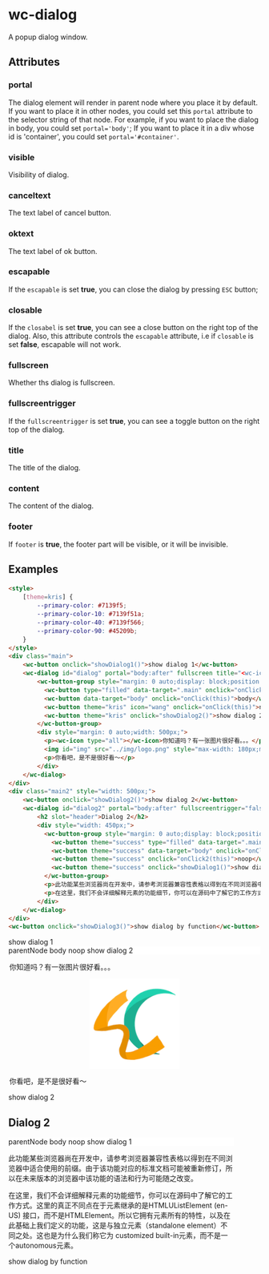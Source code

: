 # wc-dialog

A popup dialog window.

## Attributes

### portal

The dialog element will render in parent node where you place it by default. If you want to place it in other nodes, you could set this `portal` attribute to the selector string of that node. For example, if you want to place the dialog in body, you could set `portal='body'`; If you want to place it in a div whose id is 'container', you could set `portal='#container'`.

### visible

Visibility of dialog.

### canceltext

The text label of cancel button.

### oktext

The text label of ok button.

### escapable

If the `escapable` is set **true**, you can close the dialog by pressing `ESC` button;

### closable

If the `closabel` is set **true**, you can see a close button on the right top of the dialog. Also, this attribute controls the `escapable` attribute, i.e if `closable` is set **false**, escapable will not work.

### fullscreen

Whether ths dialog is fullscreen.

### fullscreentrigger

If the `fullscreentrigger` is set **true**, you can see a toggle button on the right top of the dialog.

### title

The title of the dialog.

### content

The content of the dialog.

### footer

If `footer` is **true**, the footer part will be visible, or it will be invisible.

## Examples


```html
<style>
    [theme=kris] {
        --primary-color: #7139f5;
        --primary-color-10: #7139f51a;
        --primary-color-40: #7139f566;
        --primary-color-90: #45209b;
    }
</style>
<div class="main">
    <wc-button onclick="showDialog1()">show dialog 1</wc-button>
    <wc-dialog id="dialog" portal="body:after" fullscreen title="<wc-icon type='all' style='color: #1792ff;'></wc-icon> GOOD PICS" style="width: 500px;">
        <wc-button-group style="margin: 0 auto;display: block;position: sticky;top: 0;background-color: #ffffff;">
          <wc-button type="filled" data-target=".main" onclick="onClick(this)">parentNode</wc-button>
          <wc-button data-target="body" onclick="onClick(this)">body</wc-button>
          <wc-button theme="kris" icon="wang" onclick="onClick(this)">noop</wc-button>
          <wc-button theme="kris" onclick="showDialog2()">show dialog 2</wc-button>
        </wc-button-group>
        <div style="margin: 0 auto;width: 500px;">
          <p><wc-icon type="all"></wc-icon>你知道吗？有一张图片很好看。。。</p>
          <img id="img" src="../img/logo.png" style="max-width: 180px;margin: 0 auto;display: block;"/>
          <p>你看吧，是不是很好看～</p>
        </div>
    </wc-dialog>
</div>
<div class="main2" style="width: 500px;">
    <wc-button onclick="showDialog2()">show dialog 2</wc-button>
    <wc-dialog id="dialog2" portal="body:after" fullscreentrigger="false" closable="false" style="max-height: 200px;">
        <h2 slot="header">Dialog 2</h2>
        <div style="width: 450px;">
          <wc-button-group style="margin: 0 auto;display: block;position: sticky;top: 0;background-color: #ffffff;">
            <wc-button theme="success" type="filled" data-target=".main2" onclick="onClick2(this)">parentNode</wc-button>
            <wc-button theme="success" data-target="body" onclick="onClick2(this)">body</wc-button>
            <wc-button theme="success" onclick="onClick2(this)">noop</wc-button>
            <wc-button theme="success" onclick="showDialog1()">show dialog 1</wc-button>
          </wc-button-group>
          <p>此功能某些浏览器尚在开发中，请参考浏览器兼容性表格以得到在不同浏览器中适合使用的前缀。由于该功能对应的标准文档可能被重新修订，所以在未来版本的浏览器中该功能的语法和行为可能随之改变。</p>
          <p>在这里，我们不会详细解释元素的功能细节，你可以在源码中了解它的工作方式。这里的真正不同点在于元素继承的是HTMLUListElement (en-US) 接口，而不是HTMLElement。所以它拥有元素所有的特性，以及在此基础上我们定义的功能，这是与独立元素（standalone element）不同之处。这也是为什么我们称它为 customized built-in元素，而不是一个autonomous元素。</p>
        </div>
    </wc-dialog>
</div>
<wc-button onclick="showDialog3()">show dialog by function</wc-button>
```

<style>
    [theme=kris] {
        --primary-color: #7139f5;
        --primary-color-10: #7139f51a;
        --primary-color-40: #7139f566;
        --primary-color-90: #45209b;
    }
</style>
<div class="main">
    <wc-button onclick="showDialog1()">show dialog 1</wc-button>
    <wc-dialog id="dialog" portal="body:after" fullscreen title="<wc-icon type='all' style='color: #1792ff;'></wc-icon> GOOD PICS" style="width: 500px;">
        <wc-button-group style="margin: 0 auto;display: block;position: sticky;top: 0;background-color: #ffffff;">
          <wc-button type="filled" data-target=".main" onclick="onClick(this)">parentNode</wc-button>
          <wc-button data-target="body" onclick="onClick(this)">body</wc-button>
          <wc-button theme="kris" icon="wang" onclick="onClick(this)">noop</wc-button>
          <wc-button theme="kris" onclick="showDialog2()">show dialog 2</wc-button>
        </wc-button-group>
        <div style="margin: 0 auto;width: 500px;">
          <p><wc-icon type="all"></wc-icon>你知道吗？有一张图片很好看。。。</p>
          <img id="img" src="../img/logo.png" style="max-width: 180px;margin: 0 auto;display: block;"/>
          <p>你看吧，是不是很好看～</p>
        </div>
    </wc-dialog>
</div>

<div class="main2" style="width: 500px;">
    <wc-button onclick="showDialog2()">show dialog 2</wc-button>
    <wc-dialog id="dialog2" portal="body:after" fullscreentrigger="false" closable="false" style="max-height: 200px;">
        <h2 slot="header">Dialog 2</h2>
        <div style="width: 450px;">
          <wc-button-group style="margin: 0 auto;display: block;position: sticky;top: 0;background-color: #ffffff;">
            <wc-button theme="success" type="filled" data-target=".main2" onclick="onClick2(this)">parentNode</wc-button>
            <wc-button theme="success" data-target="body" onclick="onClick2(this)">body</wc-button>
            <wc-button theme="success" onclick="onClick2(this)">noop</wc-button>
            <wc-button theme="success" onclick="showDialog1()">show dialog 1</wc-button>
          </wc-button-group>
          <p>此功能某些浏览器尚在开发中，请参考浏览器兼容性表格以得到在不同浏览器中适合使用的前缀。由于该功能对应的标准文档可能被重新修订，所以在未来版本的浏览器中该功能的语法和行为可能随之改变。</p>
          <p>在这里，我们不会详细解释元素的功能细节，你可以在源码中了解它的工作方式。这里的真正不同点在于元素继承的是HTMLUListElement (en-US) 接口，而不是HTMLElement。所以它拥有元素所有的特性，以及在此基础上我们定义的功能，这是与独立元素（standalone element）不同之处。这也是为什么我们称它为 customized built-in元素，而不是一个autonomous元素。</p>
        </div>
    </wc-dialog>
</div>
<wc-button onclick="showDialog3()">show dialog by function</wc-button>
<script>
    function showDialog1() {
    const dialog = document.getElementById('dialog');
    if (dialog) {
      dialog.visible = true;
    }
  }
  function onClick(btn) {
    Array.from(btn.parentNode.children).forEach(element => {
      element.type = '';
    });
    btn.type = 'filled';
    if (btn.dataset.target) {
      const dialog = document.getElementById('dialog');
      if (dialog) {
        dialog.portal = btn.dataset.target;
      }
    }
  }
  function showDialog2() {
    const dialog = document.getElementById('dialog2');
    if (dialog) {
      dialog.canceltext = 'Cancel';
      dialog.oktext = null;
      dialog.visible = true;
    }
  }
  function onClick2(btn) {
    Array.from(btn.parentNode.children).forEach(element => {
      element.type = '';
    });
    btn.type = 'filled';
    if (btn.dataset.target) {
      const dialog = document.getElementById('dialog2');
      if (dialog) {
        dialog.portal = btn.dataset.target;
      }
    }
  }

  function showDialog3() {
      WcDialog.error('我是通过WcDialog.error调用的。');
    }
</script>
